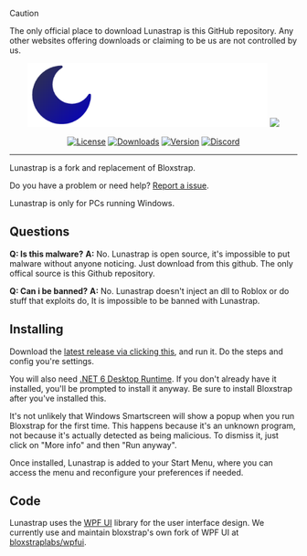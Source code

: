 > [!CAUTION]
> The only official place to download Lunastrap is this GitHub repository. Any other websites offering downloads or claiming to be us are not controlled by us.

<p align="center">
    <img src="https://github.com/lunastraplabs/lunastrap/raw/main/Images/Bloxstrap-full-dark.png#gh-dark-mode-only" width="420">
    <img src="https://github.com/lunastraplabs/lunastrap/raw/main/Images/Bloxstrap-full-light.png#gh-light-mode-only" width="420">
</p>

<div align="center">

[![License][shield-repo-license]][repo-license]
[![Downloads][shield-repo-releases]][repo-releases]
[![Version][shield-repo-latest]][repo-latest]
[![Discord][shield-discord-server]][discord-invite]

</div>

----

Lunastrap is a fork and replacement of Bloxstrap.

Do you have a problem or need help? [Report a issue](https://github.com/lunastraplabs/lunastrap/issues).

Lunastrap is only for PCs running Windows.

## Questions

**Q: Is this malware?**
**A:** No. Lunastrap is open source, it's impossible to put malware without anyone noticing. Just download from this github. The only offical source is this Github repository.

**Q: Can i be banned?**
**A:** No. Lunastrap doesn't inject an dll to Roblox or do stuff that exploits do, It is impossible to be banned with Lunastrap.

## Installing

Download the [latest release via clicking this](https://github.com/lunastraplabs/lunastrap/releases/latest), and run it. Do the steps and config you're settings.

You will also need [.NET 6 Desktop Runtime](https://aka.ms/dotnet-core-applaunch?missing_runtime=true&arch=x64&rid=win11-x64&apphost_version=6.0.16&gui=true). If you don't already have it installed, you'll be prompted to install it anyway. Be sure to install Bloxstrap after you've installed this.

It's not unlikely that Windows Smartscreen will show a popup when you run Bloxstrap for the first time. This happens because it's an unknown program, not because it's actually detected as being malicious. To dismiss it, just click on "More info" and then "Run anyway".

Once installed, Lunastrap is added to your Start Menu, where you can access the menu and reconfigure your preferences if needed.

## Code

Lunastrap uses the [WPF UI](https://github.com/lepoco/wpfui) library for the user interface design. We currently use and maintain bloxstrap's own fork of WPF UI at [bloxstraplabs/wpfui](https://github.com/bloxstraplabs/wpfui).


[shield-repo-license]:  https://img.shields.io/github/license/lunastraplabs/lunastrap
[shield-repo-releases]: https://img.shields.io/github/downloads/bloxstraplabs/bloxstrap/latest/total?color=100da1
[shield-repo-latest]:   https://img.shields.io/github/v/release/bloxstraplabs/bloxstrap?color=100da1

[shield-discord-server]: https://img.shields.io/discord/1346760094578249728?logo=discord&logoColor=white&label=discord&color=4d3dff

[repo-license]:  https://github.com/lunastraplabs/lunastrap/blob/main/LICENSE
[repo-actions]:  https://github.com/lunastraplabs/lunastrap/actions
[repo-releases]: https://github.com/lunastraplabs/lunastrap/releases
[repo-latest]:   https://github.com/lunastraplabs/lunastrap/releases/latest

[discord-invite]:  https://discord.gg/sGqUH7RV2J

